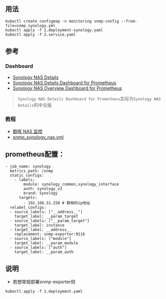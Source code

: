 ## 用法
```
kubectl create configmap -n monitoring snmp-config --from-file=snmp_synology.yml
kubectl apply -f 1.deployment-synology.yaml
kubectl apply -f 2.service.yaml
```

## 参考
### Dashboard
- [Synology NAS Details][1]
- [Synology NAS Details Dashboard for Prometheus][2]
- [Synology NAS Overview Dashboard for Prometheus][3]

> `Synology NAS Details Dashboard for Prometheus`实际为`Synology NAS Details`的中文版

### 教程
- [群晖 NAS 监控][4]
- [snmp_synology_nas.yml][5]

## prometheus配置：
```
- job_name: synology
  metrics_path: /snmp
  static_configs:
    - labels:
        module: synology_common,synology_interface
        auth: synology_v3
        brand: Synology
      targets:
        - 192.168.31.250 # 群辉的ip地址
  relabel_configs:
  - source_labels: ["__address__"]
    target_label: __param_target
  - source_labels: ["__param_target"]
    target_label: instance
  - target_label: __address__
    replacement: snmp-exporter:9116
  - source_labels: ["module"]
    target_label: __param_module
  - source_labels: ["auth"]
    target_label: __param_auth
```

## 说明
- 若想常规部署snmp-exporter则
```
kubectl apply -f 1.deployment.yaml
```

[1]: https://grafana.com/grafana/dashboards/14284-synology-nas-details/
[2]: https://grafana.com/grafana/dashboards/22265-synology-nas-details-dashboard-for-prometheus/
[3]: https://grafana.com/grafana/dashboards/22266-synology-nas-overview-dashboard-for-prometheus/
[4]: https://github.com/robotneo/networkdevice-monitor/tree/main/generator/synology
[5]: https://github.com/robotneo/networkdevice-monitor/blob/main/generator/synology/snmp/snmp_synology_nas.yml
